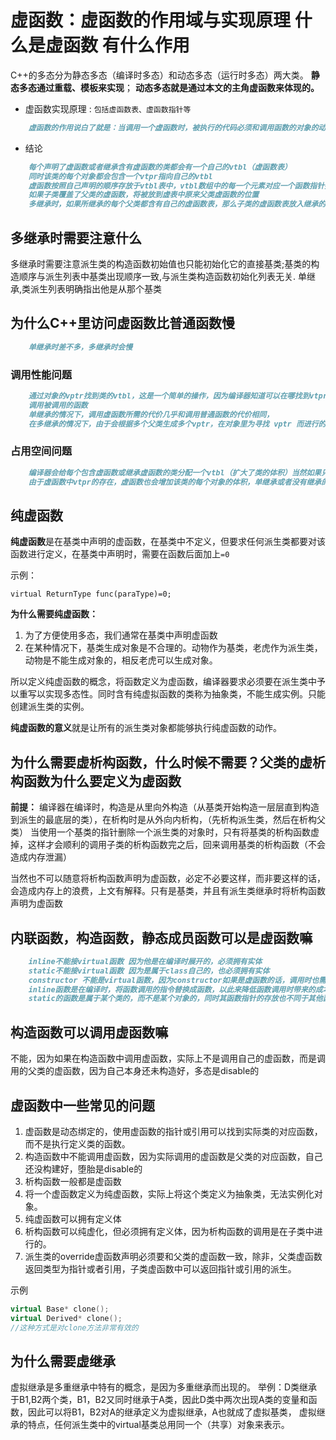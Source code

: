 # 虚函数：虚函数的作用域与实现原理 什么是虚函数 有什么作用

C++的多态分为静态多态（编译时多态）和动态多态（运行时多态）两大类。
**静态多态通过重载、模板来实现**；
**动态多态就是通过本文的主角虚函数来体现的。**

* 虚函数实现原理 :
  `包括虚函数表、虚函数指针等`

```md
    虚函数的作用说白了就是：当调用一个虚函数时，被执行的代码必须和调用函数的对象的动态类型相一致。编译器需要做的就是如何高效的实现提供这种特性。不同编译器实现细节也不相同。大多数编译器通过vtbl（virtual table）和vptr（virtual table pointer）来实现的。 当一个类声明了虚函数或者继承了虚函数，这个类就会有自己的vtbl。vtbl实际上就是一个函数指针数组，有的编译器用的是链表，不过方法都是差不多。vtbl数组中的每一个元素对应一个函数指针指向该类的一个虚函数，同时该类的每一个对象都会包含一个vptr，vptr指向该vtbl的地址

```

* 结论

```md
    每个声明了虚函数或者继承含有虚函数的类都会有一个自己的vtbl（虚函数表）
    同时该类的每个对象都会包含一个vtpr指向自己的vtbl
    虚函数按照自己声明的顺序存放于vtbl表中，vtbl数组中的每一个元素对应一个函数指针指向该类的虚函数
    如果子类覆盖了父类的虚函数，将被放到虚表中原来父类虚函数的位置
    多继承时，如果所继承的每个父类都含有自己的虚函数表，那么子类的虚函数表放入继承的第一个父类的虚函数表中

```

## 多继承时需要注意什么

多继承时需要注意派生类的构造函数初始值也只能初始化它的直接基类;基类的构造顺序与派生列表中基类出现顺序一致,与派生类构造函数初始化列表无关.
单继承,类派生列表明确指出他是从那个基类

## 为什么C++里访问虚函数比普通函数慢

```md
    单继承时差不多，多继承时会慢
```

### 调用性能问题

```md
    通过对象的vptr找到类的vtbl，这是一个简单的操作，因为编译器知道可以在哪找到vtpr（指针偏移调整），一个间接寻址（得到vtbl），代价可以忽略不计，通过vtbl找到被调用函数的指针，（代价：指针的偏移调整）
    调用被调用的函数
    单继承的情况下，调用虚函数所需的代价几乎和调用普通函数的代价相同，
    在多继承的情况下，由于会根据多个父类生成多个vptr，在对象里为寻找 vptr 而进行的偏移量计算会变得复杂一些，但这些并不是虚函数的性能瓶颈。 虚函数运行时所需的代价主要是虚函数不能是内联函数。这也是非常好理解的，是因为内联函数是指在编译期间用被调用的函数体本身来代替函数调用的指令，但是虚函数的“虚”是指“直到运行时才能知道要调用的是哪一个函数。”但虚函数的运行时多态特性就是要在运行时才知道具体调用哪个虚函数，所以没法在编译时进行内联函数展开。当然如果通过对象直接调用虚函数它是可以被内联，但是大多数虚函数是通过对象的指针或引用被调用的，这种调用不能被内联。 因为这种调用是标准的调用方式，所以虚函数实际上不能被内联。

```

### 占用空间问题

```md
    编译器会给每个包含虚函数或继承虚函数的类分配一个vtbl（扩大了类的体积）当然如果只有一两个虚函数接口，这种内存消耗较少，但是如果有很多类和类中有很多虚函数，这个开销是很大的（虚函数表中是几个函数指针的大小），但这也不是主要的开销，最主要的是父类中含有很多虚函数接口，但是子类继承父类，只需要覆盖其中的几个虚函数接口，子类的vtbl其余内容就会和父类重复，这在很多子类继承和父类中很多虚函数造成很大一部分内存空间浪费，
    由于虚函数中vtpr的存在，虚函数也会增加该类的每个对象的体积，单继承或者没有继承的条件下类的对象会多一个vtpr指针（4个字节），在多继承的情况下，继承N个父类，同时N个父类都有自己的vtpr，类的每个对象会多N个vtpr，也就是（4N个字节），当一个类的对象大小较小的时候，这种情况不明显，但是本身对象较小时，这种内存消耗就大了。
```

## 纯虚函数

**纯虚函数**是在基类中声明的虚函数，在基类中不定义，但要求任何派生类都要对该函数进行定义，在基类中声明时，需要在函数后面加上`=0`

示例：

`virtual ReturnType func(paraType)=0;`

**为什么需要纯虚函数：**

1. 为了方便使用多态，我们通常在基类中声明虚函数
2. 在某种情况下，基类生成对象是不合理的。动物作为基类，老虎作为派生类，动物是不能生成对象的，相反老虎可以生成对象。

所以定义纯虚函数的概念，将函数定义为虚函数，编译器要求必须要在派生类中予以重写以实现多态性。同时含有纯虚拟函数的类称为抽象类，不能生成实例。只能创建派生类的实例。

**纯虚函数的意义**就是让所有的派生类对象都能够执行纯虚函数的动作。

## 为什么需要虚析构函数，什么时候不需要？父类的虚析构函数为什么要定义为虚函数

**前提：** 编译器在编译时，构造是从里向外构造（从基类开始构造一层层直到构造到派生的最底层的类），在析构时是从外向内析构，（先析构派生类，然后在析构父类）
当使用一个基类的指针删除一个派生类的对象时，只有将基类的析构函数虚掉，这样才会顺利的调用子类的析构函数完之后，回来调用基类的析构函数（不会造成内存泄漏）

当然也不可以随意将析构函数声明为虚函数，必定不必要这样，而非要这样的话，会造成内存上的浪费，上文有解释。只有是基类，并且有派生类继承时将析构函数声明为虚函数

## 内联函数，构造函数，静态成员函数可以是虚函数嘛

```md
    inline不能接virtual函数 因为他是在编译时展开的，必须拥有实体
    static不能接virtual函数 因为是属于class自己的，也必须拥有实体
    constructor 不能是virtual函数，因为constructor如果是虚函数的话，调用时也需要根据vtable寻找，但是constructor本身都是virtual的，所以是查找不到的，无法创建实例，类中的成员是都访问不到的。因此constructor是无法内联的。
    inline函数是在编译时，将函数调用的指令替换成函数，以此来降低函数调用时带来的成本，但是如果是虚函数的话，虚函数是在运行时才知道具体是那个函数，所以没法对编译时进行inline展开，但是如果通过对象调用虚函数是可以inline的，大多数虚函数是通过指针或引用来调用的，所以virtual函数实际是无法inline的
    static的函数是属于某个类的，而不是某个对象的，同时其函数指针的存放也不同于其他函数指针（他是存放在堆中的也就是静态数据区）
```

## 构造函数可以调用虚函数嘛

不能，因为如果在构造函数中调用虚函数，实际上不是调用自己的虚函数，而是调用的父类的虚函数，因为自己本身还未构造好，多态是disable的

## 虚函数中一些常见的问题

1. 虚函数是动态绑定的，使用虚函数的指针或引用可以找到实际类的对应函数，而不是执行定义类的函数。
2. 构造函数中不能调用虚函数，因为实际调用的虚函数是父类的对应函数，自己还没构建好，堕胎是disable的
3. 析构函数一般都是虚函数
4. 将一个虚函数定义为纯虚函数，实际上将这个类定义为抽象类，无法实例化对象。
5. 纯虚函数可以拥有定义体
6. 析构函数可以纯虚化，但必须拥有定义体，因为析构函数的调用是在子类中进行的。
7. 派生类的override虚函数声明必须要和父类的虚函数一致，除非，父类虚函数返回类型为指针或者引用，子类虚函数中可以返回指针或引用的派生。

示例

```C++
virtual Base* clone();
virtual Derived* clone();
//这种方式是对clone方法非常有效的
```

## 为什么需要虚继承

虚拟继承是多重继承中特有的概念，是因为多重继承而出现的。
举例：D类继承于B1,B2两个类，B1，B2又同时继承于A类，因此D类中两次出现A类的变量和函数，因此可以将B1，B2对A的继承定义为虚拟继承，A也就成了虚拟基类，
虚拟继承的特点，任何派生类中的virtual基类总用同一个（共享）对象来表示。

